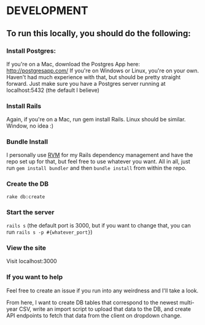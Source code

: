# DEVELOPMENT

## To run this locally, you should do the following:

### Install Postgres:

If you're on a Mac, download the Postgres App here: http://postgresapp.com/ If you're on Windows or Linux, you're on your own. Haven't had much experience with that, but should be pretty straight forward. Just make sure you have a Postgres server running at localhost:5432 (the default I believe)

### Install Rails

Again, if you're on a Mac, run gem install Rails. Linux should be similar. Window, no idea :)

### Bundle Install

I personally use [RVM](https://rvm.io/) for my Rails dependency management and have the repo set up for that, but feel free to use whatever you want. All in all, just run `gem install bundler` and then `bundle install` from within the repo.

### Create the DB

`rake db:create`

### Start the server

`rails s` (the default port is 3000, but if you want to change that, you can run `rails s -p #{whatever_port}`)

### View the site

Visit localhost:3000

### If you want to help

Feel free to create an issue if you run into any weirdness and I'll take a look.

From here, I want to create DB tables that correspond to the newest multi-year CSV, write an import script to upload that data to the DB, and create API endpoints to fetch that data from the client on dropdown change.
